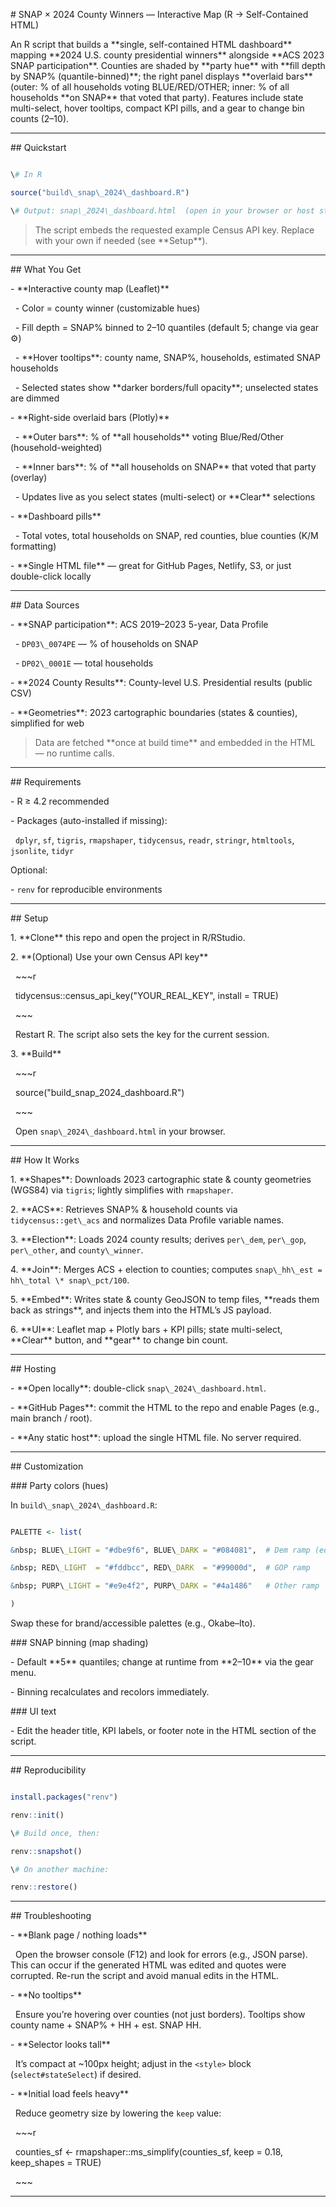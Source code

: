 \# SNAP × 2024 County Winners — Interactive Map (R → Self-Contained HTML)



An R script that builds a \*\*single, self-contained HTML dashboard\*\* mapping \*\*2024 U.S. county presidential winners\*\* alongside \*\*ACS 2023 SNAP participation\*\*. Counties are shaded by \*\*party hue\*\* with \*\*fill depth by SNAP% (quantile-binned)\*\*; the right panel displays \*\*overlaid bars\*\* (outer: % of all households voting BLUE/RED/OTHER; inner: % of all households \*\*on SNAP\*\* that voted that party). Features include state multi-select, hover tooltips, compact KPI pills, and a gear to change bin counts (2–10).



---



\## Quickstart



~~~r

\# In R

source("build\_snap\_2024\_dashboard.R")

\# Output: snap\_2024\_dashboard.html  (open in your browser or host statically)

~~~



> The script embeds the requested example Census API key. Replace with your own if needed (see \*\*Setup\*\*).



---



\## What You Get



\- \*\*Interactive county map (Leaflet)\*\*

&nbsp; - Color = county winner (customizable hues)

&nbsp; - Fill depth = SNAP% binned to 2–10 quantiles (default 5; change via gear ⚙️)

&nbsp; - \*\*Hover tooltips\*\*: county name, SNAP%, households, estimated SNAP households

&nbsp; - Selected states show \*\*darker borders/full opacity\*\*; unselected states are dimmed



\- \*\*Right-side overlaid bars (Plotly)\*\*

&nbsp; - \*\*Outer bars\*\*: % of \*\*all households\*\* voting Blue/Red/Other (household-weighted)

&nbsp; - \*\*Inner bars\*\*: % of \*\*all households on SNAP\*\* that voted that party (overlay)

&nbsp; - Updates live as you select states (multi-select) or \*\*Clear\*\* selections



\- \*\*Dashboard pills\*\*

&nbsp; - Total votes, total households on SNAP, red counties, blue counties (K/M formatting)



\- \*\*Single HTML file\*\* — great for GitHub Pages, Netlify, S3, or just double-click locally



---



\## Data Sources



\- \*\*SNAP participation\*\*: ACS 2019–2023 5-year, Data Profile  

&nbsp; - `DP03\_0074PE` — % of households on SNAP  

&nbsp; - `DP02\_0001E` — total households

\- \*\*2024 County Results\*\*: County-level U.S. Presidential results (public CSV)

\- \*\*Geometries\*\*: 2023 cartographic boundaries (states \& counties), simplified for web



> Data are fetched \*\*once at build time\*\* and embedded in the HTML — no runtime calls.



---



\## Requirements



\- R ≥ 4.2 recommended  

\- Packages (auto-installed if missing):  

&nbsp; `dplyr`, `sf`, `tigris`, `rmapshaper`, `tidycensus`, `readr`, `stringr`, `htmltools`, `jsonlite`, `tidyr`



Optional:

\- `renv` for reproducible environments



---



\## Setup



1\. \*\*Clone\*\* this repo and open the project in R/RStudio.

2\. \*\*(Optional) Use your own Census API key\*\*

&nbsp;  ~~~r

&nbsp;  tidycensus::census\_api\_key("YOUR\_REAL\_KEY", install = TRUE)

&nbsp;  ~~~

&nbsp;  Restart R. The script also sets the key for the current session.

3\. \*\*Build\*\*

&nbsp;  ~~~r

&nbsp;  source("build\_snap\_2024\_dashboard.R")

&nbsp;  ~~~

&nbsp;  Open `snap\_2024\_dashboard.html` in your browser.



---



\## How It Works



1\. \*\*Shapes\*\*: Downloads 2023 cartographic state \& county geometries (WGS84) via `tigris`; lightly simplifies with `rmapshaper`.

2\. \*\*ACS\*\*: Retrieves SNAP% \& household counts via `tidycensus::get\_acs` and normalizes Data Profile variable names.

3\. \*\*Election\*\*: Loads 2024 county results; derives `per\_dem`, `per\_gop`, `per\_other`, and `county\_winner`.

4\. \*\*Join\*\*: Merges ACS + election to counties; computes `snap\_hh\_est = hh\_total \* snap\_pct/100`.

5\. \*\*Embed\*\*: Writes state \& county GeoJSON to temp files, \*\*reads them back as strings\*\*, and injects them into the HTML’s JS payload.

6\. \*\*UI\*\*: Leaflet map + Plotly bars + KPI pills; state multi-select, \*\*Clear\*\* button, and \*\*gear\*\* to change bin count.



---



\## Hosting



\- \*\*Open locally\*\*: double-click `snap\_2024\_dashboard.html`.

\- \*\*GitHub Pages\*\*: commit the HTML to the repo and enable Pages (e.g., main branch / root).

\- \*\*Any static host\*\*: upload the single HTML file. No server required.



---



\## Customization



\### Party colors (hues)

In `build\_snap\_2024\_dashboard.R`:

~~~r

PALETTE <- list(

&nbsp; BLUE\_LIGHT = "#dbe9f6", BLUE\_DARK = "#084081",  # Dem ramp (edit as desired)

&nbsp; RED\_LIGHT  = "#fddbcc", RED\_DARK  = "#99000d",  # GOP ramp

&nbsp; PURP\_LIGHT = "#e9e4f2", PURP\_DARK = "#4a1486"   # Other ramp

)

~~~

Swap these for brand/accessible palettes (e.g., Okabe–Ito).



\### SNAP binning (map shading)

\- Default \*\*5\*\* quantiles; change at runtime from \*\*2–10\*\* via the gear menu.  

\- Binning recalculates and recolors immediately.



\### UI text

\- Edit the header title, KPI labels, or footer note in the HTML section of the script.



---



\## Reproducibility



~~~r

install.packages("renv")

renv::init()

\# Build once, then:

renv::snapshot()

\# On another machine:

renv::restore()

~~~



---



\## Troubleshooting



\- \*\*Blank page / nothing loads\*\*  

&nbsp; Open the browser console (F12) and look for errors (e.g., JSON parse). This can occur if the generated HTML was edited and quotes were corrupted. Re-run the script and avoid manual edits in the HTML.



\- \*\*No tooltips\*\*  

&nbsp; Ensure you’re hovering over counties (not just borders). Tooltips show county name + SNAP% + HH + est. SNAP HH.



\- \*\*Selector looks tall\*\*  

&nbsp; It’s compact at ~100px height; adjust in the `<style>` block (`select#stateSelect`) if desired.



\- \*\*Initial load feels heavy\*\*  

&nbsp; Reduce geometry size by lowering the `keep` value:

&nbsp; ~~~r

&nbsp; counties\_sf <- rmapshaper::ms\_simplify(counties\_sf, keep = 0.18, keep\_shapes = TRUE)

&nbsp; ~~~



---





